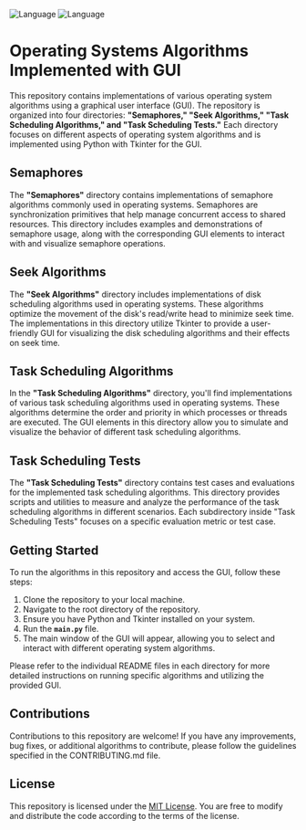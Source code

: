 ![Language](https://img.shields.io/badge/language-Python%20-yellow.svg) ![Language](https://img.shields.io/badge/language-Tkinter%20-orange.svg)

# Operating Systems Algorithms Implemented with GUI

This repository contains implementations of various operating system algorithms using a graphical user interface (GUI). The repository is organized into four directories: **"Semaphores," "Seek Algorithms," "Task Scheduling Algorithms," and "Task Scheduling Tests."** Each directory focuses on different aspects of operating system algorithms and is implemented using Python with Tkinter for the GUI.

## Semaphores

The **"Semaphores"** directory contains implementations of semaphore algorithms commonly used in operating systems. Semaphores are synchronization primitives that help manage concurrent access to shared resources. This directory includes examples and demonstrations of semaphore usage, along with the corresponding GUI elements to interact with and visualize semaphore operations.

## Seek Algorithms

The **"Seek Algorithms"** directory includes implementations of disk scheduling algorithms used in operating systems. These algorithms optimize the movement of the disk's read/write head to minimize seek time. The implementations in this directory utilize Tkinter to provide a user-friendly GUI for visualizing the disk scheduling algorithms and their effects on seek time.

## Task Scheduling Algorithms

In the **"Task Scheduling Algorithms"** directory, you'll find implementations of various task scheduling algorithms used in operating systems. These algorithms determine the order and priority in which processes or threads are executed. The GUI elements in this directory allow you to simulate and visualize the behavior of different task scheduling algorithms.

## Task Scheduling Tests

The **"Task Scheduling Tests"** directory contains test cases and evaluations for the implemented task scheduling algorithms. This directory provides scripts and utilities to measure and analyze the performance of the task scheduling algorithms in different scenarios. Each subdirectory inside "Task Scheduling Tests" focuses on a specific evaluation metric or test case.

## Getting Started

To run the algorithms in this repository and access the GUI, follow these steps:

1. Clone the repository to your local machine.
2. Navigate to the root directory of the repository.
3. Ensure you have Python and Tkinter installed on your system.
4. Run the **`main.py`** file.
5. The main window of the GUI will appear, allowing you to select and interact with different operating system algorithms.

Please refer to the individual README files in each directory for more detailed instructions on running specific algorithms and utilizing the provided GUI.

## Contributions

Contributions to this repository are welcome! If you have any improvements, bug fixes, or additional algorithms to contribute, please follow the guidelines specified in the CONTRIBUTING.md file.

## License

This repository is licensed under the [MIT License](LICENSE). You are free to modify and distribute the code according to the terms of the license.

